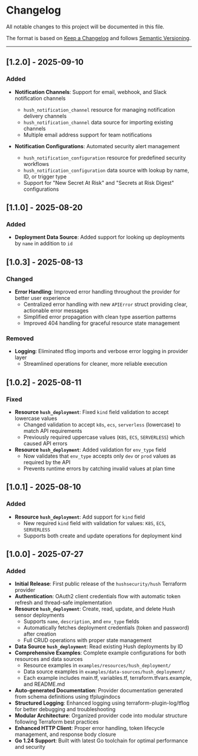 # Changelog

All notable changes to this project will be documented in this file.

The format is based on [Keep a Changelog](https://keepachangelog.com/en/1.1.0/) and follows [Semantic Versioning](https://semver.org/spec/v2.0.0.html).

---

## [1.2.0] - 2025-09-10

### Added

* **Notification Channels**: Support for email, webhook, and Slack notification channels
  * `hush_notification_channel` resource for managing notification delivery channels
  * `hush_notification_channel` data source for importing existing channels
  * Multiple email address support for team notifications

* **Notification Configurations**: Automated security alert management  
  * `hush_notification_configuration` resource for predefined security workflows
  * `hush_notification_configuration` data source with lookup by name, ID, or trigger type
  * Support for "New Secret At Risk" and "Secrets at Risk Digest" configurations

## [1.1.0] - 2025-08-20

### Added

* **Deployment Data Source**: Added support for looking up deployments by `name` in addition to `id`

## [1.0.3] - 2025-08-13

### Changed

* **Error Handling**: Improved error handling throughout the provider for better user experience
  * Centralized error handling with new `APIError` struct providing clear, actionable error messages
  * Simplified error propagation with clean type assertion patterns
  * Improved 404 handling for graceful resource state management

### Removed

* **Logging**: Eliminated tflog imports and verbose error logging in provider layer
  * Streamlined operations for cleaner, more reliable execution

## [1.0.2] - 2025-08-11

### Fixed

* **Resource `hush_deployment`**: Fixed `kind` field validation to accept lowercase values
  * Changed validation to accept `k8s`, `ecs`, `serverless` (lowercase) to match API requirements
  * Previously required uppercase values (`K8S`, `ECS`, `SERVERLESS`) which caused API errors
* **Resource `hush_deployment`**: Added validation for `env_type` field
  * Now validates that `env_type` accepts only `dev` or `prod` values as required by the API
  * Prevents runtime errors by catching invalid values at plan time

## [1.0.1] - 2025-08-10

### Added

* **Resource `hush_deployment`**: Add support for `kind` field
  * New required `kind` field with validation for values: `K8S`, `ECS`, `SERVERLESS`
  * Supports both create and update operations for deployment kind

## [1.0.0] - 2025-07-27

### Added

* **Initial Release**: First public release of the `hushsecurity/hush` Terraform provider
* **Authentication**: OAuth2 client credentials flow with automatic token refresh and thread-safe implementation
* **Resource `hush_deployment`**: Create, read, update, and delete Hush sensor deployments
  * Supports `name`, `description`, and `env_type` fields
  * Automatically fetches deployment credentials (token and password) after creation
  * Full CRUD operations with proper state management
* **Data Source `hush_deployment`**: Read existing Hush deployments by ID
* **Comprehensive Examples**: Complete example configurations for both resources and data sources
  * Resource examples in `examples/resources/hush_deployment/`
  * Data source examples in `examples/data-sources/hush_deployment/`
  * Each example includes main.tf, variables.tf, terraform.tfvars.example, and README.md
* **Auto-generated Documentation**: Provider documentation generated from schema definitions using tfplugindocs
* **Structured Logging**: Enhanced logging using terraform-plugin-log/tflog for better debugging and troubleshooting
* **Modular Architecture**: Organized provider code into modular structure following Terraform best practices
* **Enhanced HTTP Client**: Proper error handling, token lifecycle management, and response body closure
* **Go 1.24 Support**: Built with latest Go toolchain for optimal performance and security
